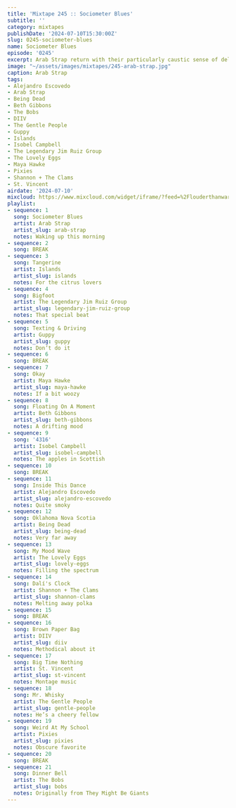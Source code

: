 ```yaml
---
title: 'Mixtape 245 :: Sociometer Blues'
subtitle: ''
category: mixtapes
publishDate: '2024-07-10T15:30:00Z'
slug: 0245-sociometer-blues
name: Sociometer Blues
episode: '0245'
excerpt: Arab Strap return with their particularly caustic sense of delicacy.
image: "~/assets/images/mixtapes/245-arab-strap.jpg"
caption: Arab Strap
tags:
- Alejandro Escovedo
- Arab Strap
- Being Dead
- Beth Gibbons
- The Bobs
- DIIV
- The Gentle People
- Guppy
- Islands
- Isobel Campbell
- The Legendary Jim Ruiz Group
- The Lovely Eggs
- Maya Hawke
- Pixies
- Shannon + The Clams
- St. Vincent
airdate: '2024-07-10'
mixcloud: https://www.mixcloud.com/widget/iframe/?feed=%2Flouderthanwar%2Fthe-mixtape-245-sociometer-blues-2024-07-11%2F&hide_artwork=1&hide_cover=1
playlist:
- sequence: 1
  song: Sociometer Blues
  artist: Arab Strap
  artist_slug: arab-strap
  notes: Waking up this morning
- sequence: 2
  song: BREAK
- sequence: 3
  song: Tangerine
  artist: Islands
  artist_slug: islands
  notes: For the citrus lovers
- sequence: 4
  song: Bigfoot
  artist: The Legendary Jim Ruiz Group
  artist_slug: legendary-jim-ruiz-group
  notes: That special beat
- sequence: 5
  song: Texting & Driving
  artist: Guppy
  artist_slug: guppy
  notes: Don’t do it
- sequence: 6
  song: BREAK
- sequence: 7
  song: Okay
  artist: Maya Hawke
  artist_slug: maya-hawke
  notes: If a bit woozy
- sequence: 8
  song: Floating On A Moment
  artist: Beth Gibbons
  artist_slug: beth-gibbons
  notes: A drifting mood
- sequence: 9
  song: '4316'
  artist: Isobel Campbell
  artist_slug: isobel-campbell
  notes: The apples in Scottish
- sequence: 10
  song: BREAK
- sequence: 11
  song: Inside This Dance
  artist: Alejandro Escovedo
  artist_slug: alejandro-escovedo
  notes: Quite smoky
- sequence: 12
  song: Oklahoma Nova Scotia
  artist: Being Dead
  artist_slug: being-dead
  notes: Very far away
- sequence: 13
  song: My Mood Wave
  artist: The Lovely Eggs
  artist_slug: lovely-eggs
  notes: Filling the spectrum
- sequence: 14
  song: Dalí's Clock
  artist: Shannon + The Clams
  artist_slug: shannon-clams
  notes: Melting away polka
- sequence: 15
  song: BREAK
- sequence: 16
  song: Brown Paper Bag
  artist: DIIV
  artist_slug: diiv
  notes: Methodical about it
- sequence: 17
  song: Big Time Nothing
  artist: St. Vincent
  artist_slug: st-vincent
  notes: Montage music
- sequence: 18
  song: Mr. Whisky
  artist: The Gentle People
  artist_slug: gentle-people
  notes: He’s a cheery fellow
- sequence: 19
  song: Weird At My School
  artist: Pixies
  artist_slug: pixies
  notes: Obscure favorite
- sequence: 20
  song: BREAK
- sequence: 21
  song: Dinner Bell
  artist: The Bobs
  artist_slug: bobs
  notes: Originally from They Might Be Giants
---
```


